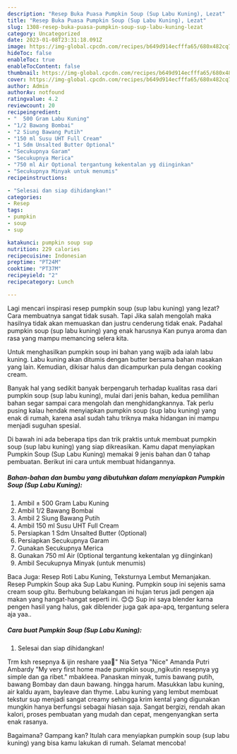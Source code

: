 ```yaml
---
description: "Resep Buka Puasa Pumpkin Soup (Sup Labu Kuning), Lezat"
title: "Resep Buka Puasa Pumpkin Soup (Sup Labu Kuning), Lezat"
slug: 1308-resep-buka-puasa-pumpkin-soup-sup-labu-kuning-lezat
category: Uncategorized
date: 2023-01-08T23:31:18.091Z
image: https://img-global.cpcdn.com/recipes/b649d914ecfffa65/680x482cq70/pumpkin-soup-sup-labu-kuning-foto-resep-utama.jpg
hideToc: false
enableToc: true
enableTocContent: false
thumbnail: https://img-global.cpcdn.com/recipes/b649d914ecfffa65/680x482cq70/pumpkin-soup-sup-labu-kuning-foto-resep-utama.jpg
cover: https://img-global.cpcdn.com/recipes/b649d914ecfffa65/680x482cq70/pumpkin-soup-sup-labu-kuning-foto-resep-utama.jpg
author: Admin
authorAv: notfound
ratingvalue: 4.2
reviewcount: 20
recipeingredient:
- "  500 Gram Labu Kuning"
- "1/2 Bawang Bombai"
- "2 Siung Bawang Putih"
- "150 ml Susu UHT Full Cream"
- "1 Sdm Unsalted Butter Optional"
- "Secukupnya Garam"
- "Secukupnya Merica"
- "750 ml Air Optional tergantung kekentalan yg diinginkan"
- "Secukupnya Minyak untuk menumis"
recipeinstructions:

- "Selesai dan siap dihidangkan!"
categories:
- Resep
tags:
- pumpkin
- soup
- sup

katakunci: pumpkin soup sup 
nutrition: 229 calories
recipecuisine: Indonesian
preptime: "PT24M"
cooktime: "PT37M"
recipeyield: "2"
recipecategory: Lunch

---
```



Lagi mencari inspirasi resep pumpkin soup (sup labu kuning) yang lezat? Cara membuatnya sangat tidak susah. Tapi Jika salah mengolah maka hasilnya tidak akan memuaskan dan justru cenderung tidak enak. Padahal pumpkin soup (sup labu kuning) yang enak harusnya Kan punya aroma dan rasa yang mampu memancing selera kita.


Untuk menghasilkan pumpkin soup ini bahan yang wajib ada ialah labu kuning. Labu kuning akan ditumis dengan butter bersama bahan masakan yang lain. Kemudian, dikisar halus dan dicampurkan pula dengan cooking cream.

Banyak hal yang sedikit banyak berpengaruh terhadap kualitas rasa dari pumpkin soup (sup labu kuning), mulai dari jenis bahan, kedua pemilihan bahan segar sampai cara mengolah dan menghidangkannya. Tak perlu pusing kalau hendak menyiapkan pumpkin soup (sup labu kuning) yang enak di rumah, karena asal sudah tahu triknya maka hidangan ini mampu menjadi suguhan spesial.


Di bawah ini ada beberapa tips dan trik praktis untuk membuat pumpkin soup (sup labu kuning) yang siap dikreasikan. Kamu dapat menyiapkan Pumpkin Soup (Sup Labu Kuning) memakai 9 jenis bahan dan 0 tahap pembuatan. Berikut ini cara untuk membuat hidangannya.

<!--inarticleads1-->

##### Bahan-bahan dan bumbu yang dibutuhkan dalam menyiapkan Pumpkin Soup (Sup Labu Kuning):

1. Ambil  ± 500 Gram Labu Kuning
1. Ambil 1/2 Bawang Bombai
1. Ambil 2 Siung Bawang Putih
1. Ambil 150 ml Susu UHT Full Cream
1. Persiapkan 1 Sdm Unsalted Butter (Optional)
1. Persiapkan Secukupnya Garam
1. Gunakan Secukupnya Merica
1. Gunakan 750 ml Air (Optional tergantung kekentalan yg diinginkan)
1. Ambil Secukupnya Minyak (untuk menumis)


Baca Juga: Resep Roti Labu Kuning, Teksturnya Lembut Memanjakan. Resep Pumpkin Soup aka Sup Labu Kuning. Pumpkin soup ini sejenis sama cream soup gitu. Berhubung belakangan ini hujan terus jadi pengen aja makan yang hangat-hangat seperti ini. 😊😊 Sup ini saya blender karna pengen hasil yang halus, gak diblender juga gak apa-apq, tergantung selera aja yaa.. 

<!--inarticleads2-->

##### Cara buat Pumpkin Soup (Sup Labu Kuning):


1. Selesai dan siap dihidangkan!

Trm ksh resepnya &amp; ijin reshare yaa🥰&#34; Nia Setya &#34;Nice&#34; Amanda Putri Ambardy &#34;My very first home made pumpkin soup,,ngikutin resepnya yg simple dan ga ribet.&#34; mbakleea. Panaskan minyak, tumis bawang putih, bawang Bombay dan daun bawang. hingga harum. Masukkan labu kuning, air kaldu ayam, bayleave dan thyme. Labu kuning yang lembut membuat tekstur sup menjadi sangat creamy sehingga krim kental yang digunakan mungkin hanya berfungsi sebagai hiasan saja. Sangat bergizi, rendah akan kalori, proses pembuatan yang mudah dan cepat, mengenyangkan serta enak rasanya. 

Bagaimana? Gampang kan? Itulah cara menyiapkan pumpkin soup (sup labu kuning) yang bisa kamu lakukan di rumah. Selamat mencoba!
